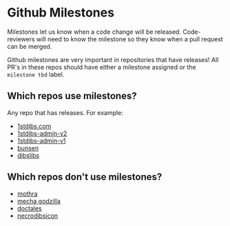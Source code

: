 # Github Milestones

Milestones let us know when a code change will be released. Code-reviewers will need to know the milestone so they know when a pull request can be merged.

Github milestones are very important in repositories that have releases! All PR's in these repos should have either a milestone assigned or the `milestone tbd` label.

## Which repos use milestones? 
Any repo that has releases. For example:
* [1stdibs.com](https://github.com/1stdibs/1stdibs.com/)
* [1stdibs-admin-v2](https://github.com/1stdibs/1stdibs-admin-v2/)
* [1stdibs-admin-v1](https://github.com/1stdibs/1stdibs-admin-v1/)
* [bunsen](https://github.com/1stdibs/bunsen/)
* [dibslibs](https://github.com/1stdibs/dibslibs/)

## Which repos don't use milestones?
* [mothra](https://github.com/1stdibs/mothra/)
* [mecha godzilla](https://github.com/1stdibs/mecha-godzilla/)
* [doctales](https://github.com/1stdibs/doctales/)
* [necrodibsicon](https://github.com/1stdibs/necrodibsicon/)

